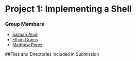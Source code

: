 # Project 1: Implementing a Shell

### Group Members
- [Salman Abid](https://github.com/SlummyBoi) 
- [Ethan Grams](https://github.com/egramsdoescode) 
- [Matthew Perez](https://github.com/Rex-Perez) 

##Files and Directories included in Submission
